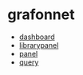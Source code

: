 # grafonnet

* [dashboard](dashboard.md)
* [librarypanel](librarypanel.md)
* [panel](panel.md)
* [query](query.md)
